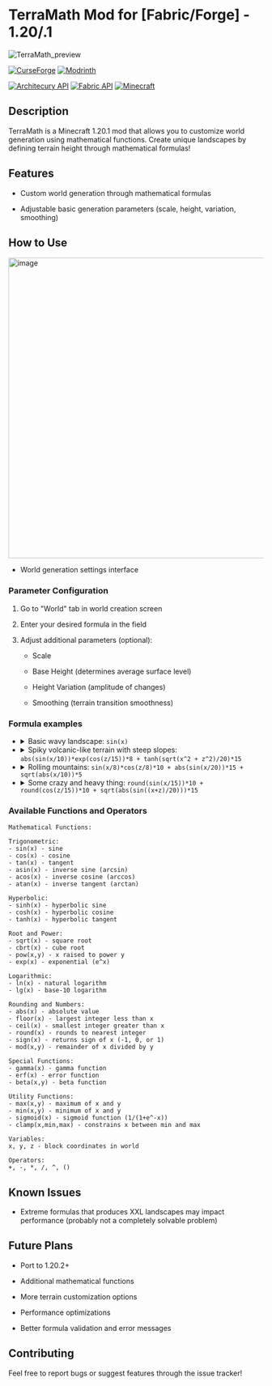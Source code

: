 # TerraMath Mod for [Fabric/Forge] - 1.20/.1

![TerraMath_preview](https://github.com/user-attachments/assets/cfb099e5-1aa8-4940-9129-b8d0654072d0)


[![CurseForge](https://img.shields.io/curseforge/dt/PROJ_ID?style=for-the-badge&logo=curseforge&label=Curseforge&labelColor=black&color=red)](https://www.curseforge.com/minecraft/mc-mods/terra-math)
[![Modrinth](https://img.shields.io/modrinth/dt/terra-math?style=for-the-badge&logo=modrinth&label=Modrinth&labelColor=black&color=green)](https://modrinth.com/mod/terra-math)

[![Architecury API](https://img.shields.io/badge/Architectury%20API-REQUIRED-1?style=for-the-badge&labelColor=black&color=gold)](https://www.curseforge.com/minecraft/mc-mods/architectury-api)
[![Fabric API](https://img.shields.io/badge/Fabric%20API-REQUIRED%20for%20Fabric-1?style=for-the-badge&labelColor=black&color=gold)](https://www.curseforge.com/minecraft/mc-mods/fabric-api)
[![Minecraft](https://img.shields.io/badge/Minecraft-1.20.1-blue?style=for-the-badge&labelColor=black)](https://www.minecraft.net)

## Description

TerraMath is a Minecraft 1.20.1 mod that allows you to customize world generation using mathematical functions. Create unique landscapes by defining terrain height through mathematical formulas!

## Features

- Custom world generation through mathematical formulas

- Adjustable basic generation parameters (scale, height, variation, smoothing)


## How to Use

<img width="594" alt="image" src="https://github.com/user-attachments/assets/13f44f0c-4e6e-45d4-8aff-506827f83f98">

- World generation settings interface

### Parameter Configuration

1. Go to "World" tab in world creation screen

2. Enter your desired formula in the field

3. Adjust additional parameters (optional):

   - Scale

   - Base Height (determines average surface level)

   - Height Variation (amplitude of changes)

   - Smoothing (terrain transition smoothness)

### Formula examples

- <details><summary>Basic wavy landscape: <code>sin(x)</code></summary><img width="594" alt="image" src="https://github.com/user-attachments/assets/9dc1c9c6-0b11-41d7-85cd-313291554d7d"></details>

- <details><summary>Spiky volcanic-like terrain with steep slopes: <code>abs(sin(x/10))*exp(cos(z/15))*8 + tanh(sqrt(x^2 + z^2)/20)*15</code></summary><img width="594" alt="image" src="https://github.com/user-attachments/assets/901f9f26-dc73-440f-903f-a728635db75e"></details>

- <details><summary>Rolling mountains: <code>sin(x/8)*cos(z/8)*10 + abs(sin(x/20))*15 + sqrt(abs(x/10))*5</code></summary><img width="594" alt="image" src="https://github.com/user-attachments/assets/8cc633e7-ae47-4df0-802c-5c8ee0d60a84"></details>

- <details><summary>Some crazy and heavy thing: <code>round(sin(x/15))*10 + round(cos(z/15))*10 + sqrt(abs(sin((x+z)/20)))*15</code></summary><img width="594" alt="image" src="https://github.com/user-attachments/assets/e29e4b4d-3f7b-46a0-ae7e-b31ed41fff85"></details>

### Available Functions and Operators

```
Mathematical Functions:

Trigonometric:
- sin(x) - sine
- cos(x) - cosine
- tan(x) - tangent
- asin(x) - inverse sine (arcsin)
- acos(x) - inverse cosine (arccos)
- atan(x) - inverse tangent (arctan)

Hyperbolic:
- sinh(x) - hyperbolic sine
- cosh(x) - hyperbolic cosine
- tanh(x) - hyperbolic tangent

Root and Power:
- sqrt(x) - square root
- cbrt(x) - cube root
- pow(x,y) - x raised to power y
- exp(x) - exponential (e^x)

Logarithmic:
- ln(x) - natural logarithm
- lg(x) - base-10 logarithm

Rounding and Numbers:
- abs(x) - absolute value
- floor(x) - largest integer less than x
- ceil(x) - smallest integer greater than x
- round(x) - rounds to nearest integer
- sign(x) - returns sign of x (-1, 0, or 1)
- mod(x,y) - remainder of x divided by y

Special Functions:
- gamma(x) - gamma function
- erf(x) - error function
- beta(x,y) - beta function

Utility Functions:
- max(x,y) - maximum of x and y
- min(x,y) - minimum of x and y
- sigmoid(x) - sigmoid function (1/(1+e^-x))
- clamp(x,min,max) - constrains x between min and max

Variables:
x, y, z - block coordinates in world

Operators:
+, -, *, /, ^, ()
```

## Known Issues

- Extreme formulas that produces XXL landscapes may impact performance (probably not a completely solvable problem)

## Future Plans
- Port to 1.20.2+

- Additional mathematical functions

- More terrain customization options

- Performance optimizations

- Better formula validation and error messages

## Contributing

Feel free to report bugs or suggest features through the issue tracker!
